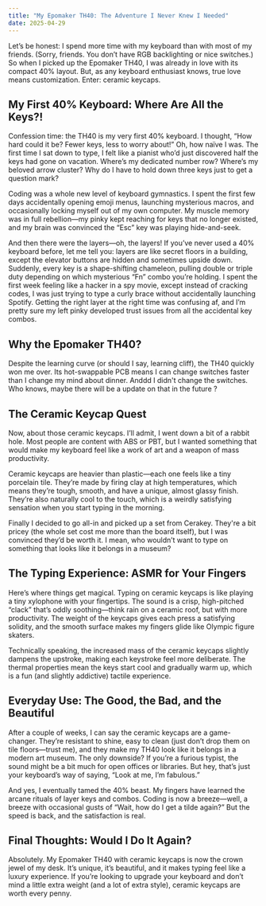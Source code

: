 ```yaml
---
title: "My Epomaker TH40: The Adventure I Never Knew I Needed"
date: 2025-04-29
---
```


Let’s be honest: I spend more time with my keyboard than with most of my friends. (Sorry, friends. You don’t have RGB backlighting or nice switches.) So when I picked up the Epomaker TH40, I was already in love with its compact 40% layout. But, as any keyboard enthusiast knows, true love means customization. Enter: ceramic keycaps.

## My First 40% Keyboard: Where Are All the Keys?!

Confession time: the TH40 is my very first 40% keyboard. I thought, “How hard could it be? Fewer keys, less to worry about!” Oh, how naïve I was. The first time I sat down to type, I felt like a pianist who’d just discovered half the keys had gone on vacation. Where’s my dedicated number row? Where’s my beloved arrow cluster? Why do I have to hold down three keys just to get a question mark? 

Coding was a whole new level of keyboard gymnastics. I spent the first few days accidentally opening emoji menus, launching mysterious macros, and occasionally locking myself out of my own computer. My muscle memory was in full rebellion—my pinky kept reaching for keys that no longer existed, and my brain was convinced the “Esc” key was playing hide-and-seek.

And then there were the layers—oh, the layers! If you’ve never used a 40% keyboard before, let me tell you: layers are like secret floors in a building, except the elevator buttons are hidden and sometimes upside down. Suddenly, every key is a shape-shifting chameleon, pulling double or triple duty depending on which mysterious “Fn” combo you’re holding. I spent the first week feeling like a hacker in a spy movie, except instead of cracking codes, I was just trying to type a curly brace without accidentally launching Spotify. Getting the right layer at the right time was confusing af, and I’m pretty sure my left pinky developed trust issues from all the accidental key combos.

## Why the Epomaker TH40?

Despite the learning curve (or should I say, learning cliff), the TH40 quickly won me over. Its hot-swappable PCB means I can change switches faster than I change my mind about dinner. Anddd I didn't change the switches. Who knows, maybe there will be a update on that in the future ?

## The Ceramic Keycap Quest

Now, about those ceramic keycaps. I’ll admit, I went down a bit of a rabbit hole. Most people are content with ABS or PBT, but I wanted something that would make my keyboard feel like a work of art and a weapon of mass productivity.

Ceramic keycaps are heavier than plastic—each one feels like a tiny porcelain tile. They’re made by firing clay at high temperatures, which means they’re tough, smooth, and have a unique, almost glassy finish. They’re also naturally cool to the touch, which is a weirdly satisfying sensation when you start typing in the morning.

Finally I decided to go all-in and picked up a set from Cerakey. They're a bit pricey (the whole set cost me more than the board itself), but I was convinced they’d be worth it. I mean, who wouldn’t want to type on something that looks like it belongs in a museum?

## The Typing Experience: ASMR for Your Fingers

Here’s where things get magical. Typing on ceramic keycaps is like playing a tiny xylophone with your fingertips. The sound is a crisp, high-pitched “clack” that’s oddly soothing—think rain on a ceramic roof, but with more productivity. The weight of the keycaps gives each press a satisfying solidity, and the smooth surface makes my fingers glide like Olympic figure skaters.

Technically speaking, the increased mass of the ceramic keycaps slightly dampens the upstroke, making each keystroke feel more deliberate. The thermal properties mean the keys start cool and gradually warm up, which is a fun (and slightly addictive) tactile experience.

## Everyday Use: The Good, the Bad, and the Beautiful

After a couple of weeks, I can say the ceramic keycaps are a game-changer. They’re resistant to shine, easy to clean (just don’t drop them on tile floors—trust me), and they make my TH40 look like it belongs in a modern art museum. The only downside? If you’re a furious typist, the sound might be a bit much for open offices or libraries. But hey, that’s just your keyboard’s way of saying, “Look at me, I’m fabulous.”

And yes, I eventually tamed the 40% beast. My fingers have learned the arcane rituals of layer keys and combos. Coding is now a breeze—well, a breeze with occasional gusts of “Wait, how do I get a tilde again?” But the speed is back, and the satisfaction is real.

## Final Thoughts: Would I Do It Again?

Absolutely. My Epomaker TH40 with ceramic keycaps is now the crown jewel of my desk. It’s unique, it’s beautiful, and it makes typing feel like a luxury experience. If you’re looking to upgrade your keyboard and don’t mind a little extra weight (and a lot of extra style), ceramic keycaps are worth every penny.
